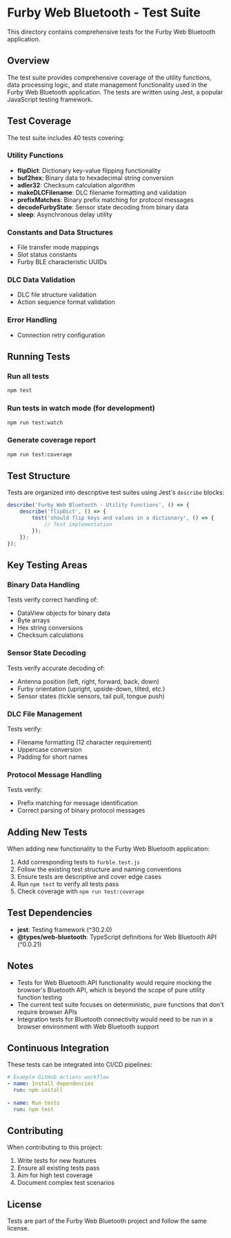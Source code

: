 # Furby Web Bluetooth - Test Suite

This directory contains comprehensive tests for the Furby Web Bluetooth application.

## Overview

The test suite provides comprehensive coverage of the utility functions, data processing logic, and state management functionality used in the Furby Web Bluetooth application. The tests are written using Jest, a popular JavaScript testing framework.

## Test Coverage

The test suite includes 40 tests covering:

### Utility Functions
- **flipDict**: Dictionary key-value flipping functionality
- **buf2hex**: Binary data to hexadecimal string conversion
- **adler32**: Checksum calculation algorithm
- **makeDLCFilename**: DLC filename formatting and validation
- **prefixMatches**: Binary prefix matching for protocol messages
- **decodeFurbyState**: Sensor state decoding from binary data
- **sleep**: Asynchronous delay utility

### Constants and Data Structures
- File transfer mode mappings
- Slot status constants
- Furby BLE characteristic UUIDs

### DLC Data Validation
- DLC file structure validation
- Action sequence format validation

### Error Handling
- Connection retry configuration

## Running Tests

### Run all tests
```bash
npm test
```

### Run tests in watch mode (for development)
```bash
npm run test:watch
```

### Generate coverage report
```bash
npm run test:coverage
```

## Test Structure

Tests are organized into descriptive test suites using Jest's `describe` blocks:

```javascript
describe('Furby Web Bluetooth - Utility Functions', () => {
    describe('flipDict', () => {
        test('should flip keys and values in a dictionary', () => {
            // Test implementation
        });
    });
});
```

## Key Testing Areas

### Binary Data Handling
Tests verify correct handling of:
- DataView objects for binary data
- Byte arrays
- Hex string conversions
- Checksum calculations

### Sensor State Decoding
Tests verify accurate decoding of:
- Antenna position (left, right, forward, back, down)
- Furby orientation (upright, upside-down, tilted, etc.)
- Sensor states (tickle sensors, tail pull, tongue push)

### DLC File Management
Tests verify:
- Filename formatting (12 character requirement)
- Uppercase conversion
- Padding for short names

### Protocol Message Handling
Tests verify:
- Prefix matching for message identification
- Correct parsing of binary protocol messages

## Adding New Tests

When adding new functionality to the Furby Web Bluetooth application:

1. Add corresponding tests to `furble.test.js`
2. Follow the existing test structure and naming conventions
3. Ensure tests are descriptive and cover edge cases
4. Run `npm test` to verify all tests pass
5. Check coverage with `npm run test:coverage`

## Test Dependencies

- **jest**: Testing framework (^30.2.0)
- **@types/web-bluetooth**: TypeScript definitions for Web Bluetooth API (^0.0.21)

## Notes

- Tests for Web Bluetooth API functionality would require mocking the browser's Bluetooth API, which is beyond the scope of pure utility function testing
- The current test suite focuses on deterministic, pure functions that don't require browser APIs
- Integration tests for Bluetooth connectivity would need to be run in a browser environment with Web Bluetooth support

## Continuous Integration

These tests can be integrated into CI/CD pipelines:

```yaml
# Example GitHub Actions workflow
- name: Install dependencies
  run: npm install
  
- name: Run tests
  run: npm test
```

## Contributing

When contributing to this project:
1. Write tests for new features
2. Ensure all existing tests pass
3. Aim for high test coverage
4. Document complex test scenarios

## License

Tests are part of the Furby Web Bluetooth project and follow the same license.
